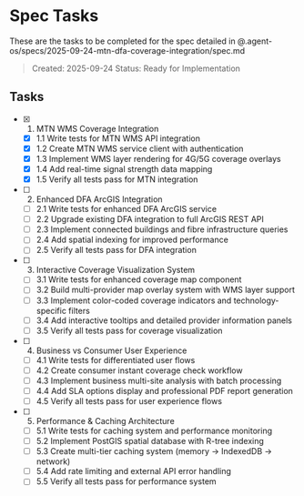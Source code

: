 # Spec Tasks

These are the tasks to be completed for the spec detailed in @.agent-os/specs/2025-09-24-mtn-dfa-coverage-integration/spec.md

> Created: 2025-09-24
> Status: Ready for Implementation

## Tasks

- [x] 1. MTN WMS Coverage Integration
  - [x] 1.1 Write tests for MTN WMS API integration
  - [x] 1.2 Create MTN WMS service client with authentication
  - [x] 1.3 Implement WMS layer rendering for 4G/5G coverage overlays
  - [x] 1.4 Add real-time signal strength data mapping
  - [x] 1.5 Verify all tests pass for MTN integration

- [ ] 2. Enhanced DFA ArcGIS Integration
  - [ ] 2.1 Write tests for enhanced DFA ArcGIS service
  - [ ] 2.2 Upgrade existing DFA integration to full ArcGIS REST API
  - [ ] 2.3 Implement connected buildings and fibre infrastructure queries
  - [ ] 2.4 Add spatial indexing for improved performance
  - [ ] 2.5 Verify all tests pass for DFA integration

- [ ] 3. Interactive Coverage Visualization System
  - [ ] 3.1 Write tests for enhanced coverage map component
  - [ ] 3.2 Build multi-provider map overlay system with WMS layer support
  - [ ] 3.3 Implement color-coded coverage indicators and technology-specific filters
  - [ ] 3.4 Add interactive tooltips and detailed provider information panels
  - [ ] 3.5 Verify all tests pass for coverage visualization

- [ ] 4. Business vs Consumer User Experience
  - [ ] 4.1 Write tests for differentiated user flows
  - [ ] 4.2 Create consumer instant coverage check workflow
  - [ ] 4.3 Implement business multi-site analysis with batch processing
  - [ ] 4.4 Add SLA options display and professional PDF report generation
  - [ ] 4.5 Verify all tests pass for user experience flows

- [ ] 5. Performance & Caching Architecture
  - [ ] 5.1 Write tests for caching system and performance monitoring
  - [ ] 5.2 Implement PostGIS spatial database with R-tree indexing
  - [ ] 5.3 Create multi-tier caching system (memory → IndexedDB → network)
  - [ ] 5.4 Add rate limiting and external API error handling
  - [ ] 5.5 Verify all tests pass for performance system